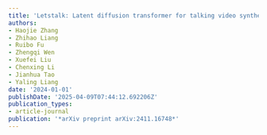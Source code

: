 ```yaml
---
title: 'Letstalk: Latent diffusion transformer for talking video synthesis'
authors:
- Haojie Zhang
- Zhihao Liang
- Ruibo Fu
- Zhengqi Wen
- Xuefei Liu
- Chenxing Li
- Jianhua Tao
- Yaling Liang
date: '2024-01-01'
publishDate: '2025-04-09T07:44:12.692206Z'
publication_types:
- article-journal
publication: '*arXiv preprint arXiv:2411.16748*'
---
```


